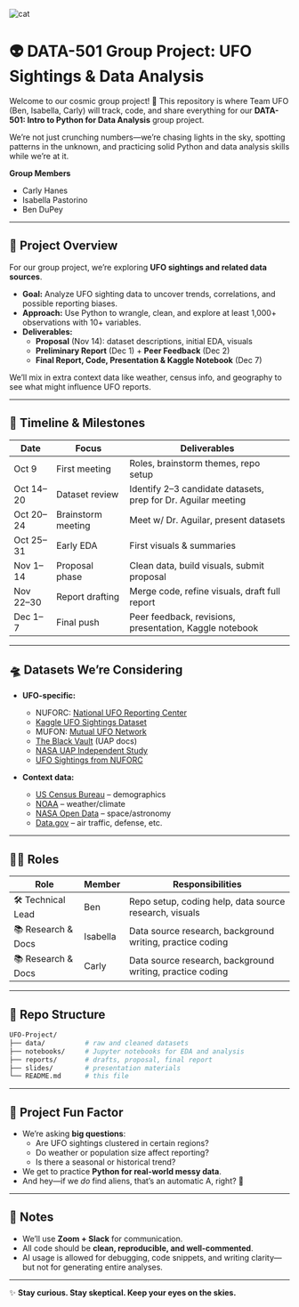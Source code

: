 ![cat](https://github.com/user-attachments/assets/2b796cbd-249b-45bb-b5f6-6f66c20a826a)

# 👽 DATA-501 Group Project: UFO Sightings & Data Analysis  

Welcome to our cosmic group project! 🚀 This repository is where Team UFO (Ben, Isabella, Carly) will track, code, and share everything for our **DATA-501: Intro to Python for Data Analysis** group project.  

We’re not just crunching numbers—we’re chasing lights in the sky, spotting patterns in the unknown, and practicing solid Python and data analysis skills while we’re at it.  

**Group Members**
- Carly Hanes 
- Isabella Pastorino
- Ben DuPey

---

## 🌌 Project Overview  

For our group project, we’re exploring **UFO sightings and related data sources**.  

- **Goal:** Analyze UFO sighting data to uncover trends, correlations, and possible reporting biases.  
- **Approach:** Use Python to wrangle, clean, and explore at least 1,000+ observations with 10+ variables.  
- **Deliverables:**  
  - **Proposal** (Nov 14): dataset descriptions, initial EDA, visuals  
  - **Preliminary Report** (Dec 1) + **Peer Feedback** (Dec 2)  
  - **Final Report, Code, Presentation & Kaggle Notebook** (Dec 7)  

We’ll mix in extra context data like weather, census info, and geography to see what might influence UFO reports.  

---

## 📅 Timeline & Milestones  

| Date | Focus | Deliverables |
|------|-------|--------------|
| Oct 9 | First meeting | Roles, brainstorm themes, repo setup |
| Oct 14–20 | Dataset review | Identify 2–3 candidate datasets, prep for Dr. Aguilar meeting |
| Oct 20–24 | Brainstorm meeting | Meet w/ Dr. Aguilar, present datasets |
| Oct 25–31 | Early EDA | First visuals & summaries |
| Nov 1–14 | Proposal phase | Clean data, build visuals, submit proposal |
| Nov 22–30 | Report drafting | Merge code, refine visuals, draft full report |
| Dec 1–7 | Final push | Peer feedback, revisions, presentation, Kaggle notebook |

---

## 🛸 Datasets We’re Considering  

- **UFO-specific:**  
  - NUFORC: [National UFO Reporting Center](https://nuforc.org/databank/)  
  - [Kaggle UFO Sightings Dataset](https://www.kaggle.com/datasets/NUFORC/ufo-sightings)  
  - MUFON: [Mutual UFO Network](https://www.mufon.com/)  
  - [The Black Vault](https://www.theblackvault.com/documentarchive/) (UAP docs)  
  - [NASA UAP Independent Study](https://www.nasa.gov/feature/nasa-s-uap-independent-study-report/)  
  - [UFO Sightings from NUFORC](https://huggingface.co/datasets/kcimc/NUFORC?utm_source=chatgpt.com)

- **Context data:**  
  - [US Census Bureau](https://data.census.gov/) – demographics  
  - [NOAA](https://www.ncdc.noaa.gov/cdo-web/) – weather/climate  
  - [NASA Open Data](https://data.nasa.gov/) – space/astronomy  
  - [Data.gov](https://www.data.gov/) – air traffic, defense, etc.  

---

## 🧑‍🚀 Roles  

| Role | Member | Responsibilities |
|------|--------|------------------|
| 🛠 Technical Lead | Ben | Repo setup, coding help, data source research, visuals |
| 📚 Research & Docs | Isabella | Data source research, background writing, practice coding |
| 📚 Research & Docs | Carly | Data source research, background writing, practice coding |

---

## 📂 Repo Structure  

```bash
UFO-Project/
├── data/          # raw and cleaned datasets
├── notebooks/     # Jupyter notebooks for EDA and analysis
├── reports/       # drafts, proposal, final report
├── slides/        # presentation materials
└── README.md      # this file
```

---

## 🎯 Project Fun Factor  

- We’re asking **big questions**:  
  - Are UFO sightings clustered in certain regions?  
  - Do weather or population size affect reporting?  
  - Is there a seasonal or historical trend?  
- We get to practice **Python for real-world messy data**.  
- And hey—if we *do* find aliens, that’s an automatic A, right? 👾  

---

## 📝 Notes  

- We’ll use **Zoom + Slack** for communication.  
- All code should be **clean, reproducible, and well-commented**.  
- AI usage is allowed for debugging, code snippets, and writing clarity—but not for generating entire analyses.  

---

✨ **Stay curious. Stay skeptical. Keep your eyes on the skies.**  
